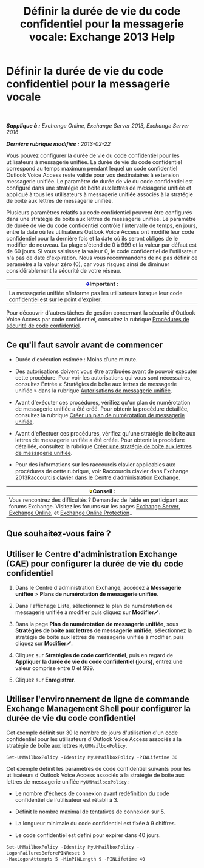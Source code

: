 ﻿---
title: 'Définir la durée de vie du code confidentiel pour la messagerie vocale: Exchange 2013 Help'
TOCTitle: Définir la durée de vie du code confidentiel pour la messagerie vocale
ms:assetid: d17f0bf6-0ad6-40a4-bdd5-f7098f39250d
ms:mtpsurl: https://technet.microsoft.com/fr-fr/library/Bb124712(v=EXCHG.150)
ms:contentKeyID: 50555496
ms.date: 05/23/2018
mtps_version: v=EXCHG.150
ms.translationtype: MT
---

# Définir la durée de vie du code confidentiel pour la messagerie vocale

 

_**Sapplique à :** Exchange Online, Exchange Server 2013, Exchange Server 2016_

_**Dernière rubrique modifiée :** 2013-02-22_

Vous pouvez configurer la durée de vie du code confidentiel pour les utilisateurs à messagerie unifiée. La durée de vie du code confidentiel correspond au temps maximum pendant lequel un code confidentiel Outlook Voice Access reste valide pour vos destinataires à extension messagerie unifiée. Le paramètre de durée de vie du code confidentiel est configuré dans une stratégie de boîte aux lettres de messagerie unifiée et appliqué à tous les utilisateurs à messagerie unifiée associés à la stratégie de boîte aux lettres de messagerie unifiée.

Plusieurs paramètres relatifs au code confidentiel peuvent être configurés dans une stratégie de boîte aux lettres de messagerie unifiée. Le paramètre de durée de vie du code confidentiel contrôle l'intervalle de temps, en jours, entre la date où les utilisateurs Outlook Voice Access ont modifié leur code confidentiel pour la dernière fois et la date où ils seront obligés de le modifier de nouveau. La plage s'étend de 0 à 999 et la valeur par défaut est de 60 jours. Si vous saisissez la valeur 0, le code confidentiel de l'utilisateur n'a pas de date d'expiration. Nous vous recommandons de ne pas définir ce paramètre à la valeur zéro (0), car vous risquez ainsi de diminuer considérablement la sécurité de votre réseau.

<table>
<thead>
<tr class="header">
<th><img src="images/JJ159813.important(EXCHG.150).gif" title="Important" alt="Important" />Important :</th>
</tr>
</thead>
<tbody>
<tr class="odd">
<td>La messagerie unifiée n'informe pas les utilisateurs lorsque leur code confidentiel est sur le point d'expirer.</td>
</tr>
</tbody>
</table>


Pour découvrir d'autres tâches de gestion concernant la sécurité d'Outlook Voice Access par code confidentiel, consultez la rubrique [Procédures de sécurité de code confidentiel](pin-security-procedures-exchange-2013-help.md).

## Ce qu'il faut savoir avant de commencer

  - Durée d'exécution estimée : Moins d’une minute.

  - Des autorisations doivent vous être attribuées avant de pouvoir exécuter cette procédure. Pour voir les autorisations qui vous sont nécessaires, consultez Entrée « Stratégies de boîte aux lettres de messagerie unifiée » dans la rubrique [Autorisations de messagerie unifiée](unified-messaging-permissions-exchange-2013-help.md).

  - Avant d'exécuter ces procédures, vérifiez qu'un plan de numérotation de messagerie unifiée a été créé. Pour obtenir la procédure détaillée, consultez la rubrique [Créer un plan de numérotation de messagerie unifiée](create-a-um-dial-plan-exchange-2013-help.md).

  - Avant d'effectuer ces procédures, vérifiez qu'une stratégie de boîte aux lettres de messagerie unifiée a été créée. Pour obtenir la procédure détaillée, consultez la rubrique [Créer une stratégie de boîte aux lettres de messagerie unifiée](create-a-um-mailbox-policy-exchange-2013-help.md).

  - Pour des informations sur les raccourcis clavier applicables aux procédures de cette rubrique, voir Raccourcis clavier dans Exchange 2013[Raccourcis clavier dans le Centre d’administration Exchange](keyboard-shortcuts-in-the-exchange-admin-center-exchange-online-protection-help.md).

<table>
<thead>
<tr class="header">
<th><img src="images/Bb125224.tip(EXCHG.150).gif" title="Conseil" alt="Conseil" />Conseil :</th>
</tr>
</thead>
<tbody>
<tr class="odd">
<td>Vous rencontrez des difficultés ? Demandez de l’aide en participant aux forums Exchange. Visitez les forums sur les pages <a href="https://go.microsoft.com/fwlink/p/?linkid=60612">Exchange Server</a>, <a href="https://go.microsoft.com/fwlink/p/?linkid=267542">Exchange Online</a>, et <a href="https://go.microsoft.com/fwlink/p/?linkid=285351">Exchange Online Protection</a>..</td>
</tr>
</tbody>
</table>


## Que souhaitez-vous faire ?

## Utiliser le Centre d'administration Exchange (CAE) pour configurer la durée de vie du code confidentiel

1.  Dans le Centre d'administration Exchange, accédez à **Messagerie unifiée** \> **Plans de numérotation de messagerie unifiée**.

2.  Dans l'affichage Liste, sélectionnez le plan de numérotation de messagerie unifiée à modifier puis cliquez sur **Modifier**![Icône Modifier](images/Bb124582.6f53ccb2-1f13-4c02-bea0-30690e6ea71d(EXCHG.150).gif "Icône Modifier").

3.  Dans la page **Plan de numérotation de messagerie unifiée**, sous **Stratégies de boîte aux lettres de messagerie unifiée**, sélectionnez la stratégie de boîte aux lettres de messagerie unifiée à modifier, puis cliquez sur **Modifier**![Icône Modifier](images/Bb124582.6f53ccb2-1f13-4c02-bea0-30690e6ea71d(EXCHG.150).gif "Icône Modifier").

4.  Cliquez sur **Stratégies de code confidentiel**, puis en regard de **Appliquer la durée de vie du code confidentiel (jours)**, entrez une valeur comprise entre 0 et 999.

5.  Cliquez sur **Enregistrer**.

## Utiliser l'environnement de ligne de commande Exchange Management Shell pour configurer la durée de vie du code confidentiel

Cet exemple définit sur 30 le nombre de jours d'utilisation d'un code confidentiel pour les utilisateurs d'Outlook Voice Access associés à la stratégie de boîte aux lettres `MyUMMailboxPolicy`.

    Set-UMMailboxPolicy -Identity MyUMMailboxPolicy -PINLifetime 30

Cet exemple définit les paramètres de code confidentiel suivants pour les utilisateurs d'Outlook Voice Access associés à la stratégie de boîte aux lettres de messagerie unifiée `MyUMMailboxPolicy` :

  - Le nombre d'échecs de connexion avant redéfinition du code confidentiel de l'utilisateur est rétabli à 3.

  - Définit le nombre maximal de tentatives de connexion sur 5.

  - La longueur minimale du code confidentiel est fixée à 9 chiffres.

  - Le code confidentiel est defini pour expirer dans 40 jours.

<!-- end list -->

    Set-UMMailboxPolicy -Identity MyUMMailboxPolicy -LogonFailuresBeforePINReset 3
    -MaxLogonAttempts 5 -MinPINLength 9 -PINLifetime 40

